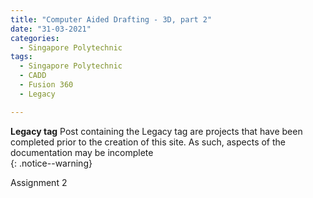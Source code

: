 ```yaml
---
title: "Computer Aided Drafting - 3D, part 2"
date: "31-03-2021"
categories:
  - Singapore Polytechnic
tags:
  - Singapore Polytechnic
  - CADD
  - Fusion 360
  - Legacy

---
```

**Legacy tag** Post containing the Legacy tag are projects that have been completed prior to the creation of this site. As such, aspects of the documentation may be incomplete   
{: .notice--warning}

Assignment 2
